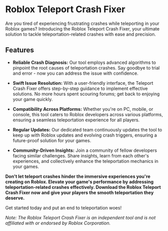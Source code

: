 # Roblox Teleport Crash Fixer

Are you tired of experiencing frustrating crashes while teleporting in your Roblox games? Introducing the Roblox Teleport Crash Fixer, your ultimate solution to tackle teleportation-related crashes with ease and precision.

## Features

- **Reliable Crash Diagnosis:** Our tool employs advanced algorithms to pinpoint the root causes of teleportation crashes. Say goodbye to trial and error - now you can address the issue with confidence.
  
- **Swift Issue Resolution:** With a user-friendly interface, the Teleport Crash Fixer offers step-by-step guidance to implement effective solutions. No more hours spent scouring forums; get back to enjoying your game quickly.

- **Compatibility Across Platforms:** Whether you're on PC, mobile, or console, this tool caters to Roblox developers across various platforms, ensuring a seamless teleportation experience for all players.

- **Regular Updates:** Our dedicated team continuously updates the tool to keep up with Roblox updates and evolving crash triggers, ensuring a future-proof solution for your games.

- **Community-Driven Insights:** Join a community of fellow developers facing similar challenges. Share insights, learn from each other's experiences, and collectively enhance the teleportation mechanics in your games.

**Don't let teleport crashes hinder the immersive experiences you're creating on Roblox. Elevate your game's performance by addressing teleportation-related crashes effectively. Download the Roblox Teleport Crash Fixer now and give your players the smooth teleportation they deserve.**

Get started today and put an end to teleportation woes!

*Note: The Roblox Teleport Crash Fixer is an independent tool and is not affiliated with or endorsed by Roblox Corporation.*
